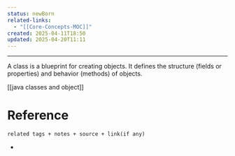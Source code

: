 ```yaml
---
status: newBorn
related-links:
  - "[[Core-Concepts-MOC]]"
created: 2025-04-11T18:50
updated: 2025-04-20T11:11
---
```

---
A class is a blueprint for creating objects. It defines the structure (fields or properties) and behavior (methods) of objects.

[[java classes and object]]
# Reference
`related tags + notes + source + link(if any)`
 

- 